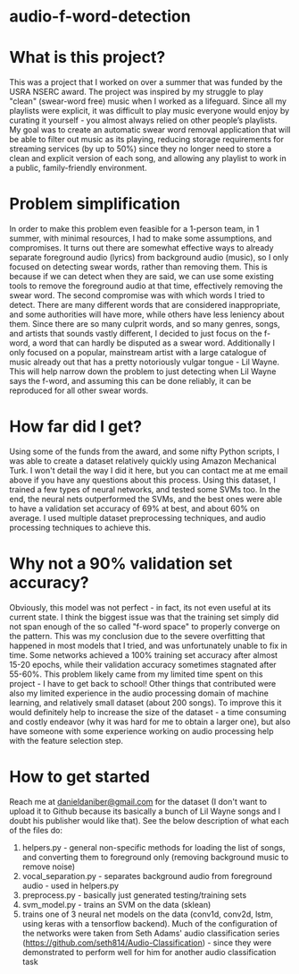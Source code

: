 # audio-f-word-detection
# What is this project?
This was a project that I worked on over a summer that was funded by the USRA NSERC award. The project was inspired by my struggle to play "clean" (swear-word free) music when I worked as a lifeguard. Since all my playlists were explicit, it was difficult to play music everyone would enjoy by curating it yourself - you almost always relied on other people’s playlists. My goal was to create an automatic swear word removal application that will be able to filter out music as its playing, reducing storage requirements for streaming services (by up to 50%) since they no longer need to store a clean and explicit version of each song, and allowing any playlist to work in a public, family-friendly environment.

# Problem simplification
In order to make this problem even feasible for a 1-person team, in 1 summer, with minimal resources, I had to make some assumptions, and compromises. It turns out there are somewhat effective ways to already separate foreground audio (lyrics) from background audio (music), so I only focused on detecting swear words, rather than removing them. This is because if we can detect when they are said, we can use some existing tools to remove the foreground audio at that time, effectively removing the swear word.
The second compromise was with which words I tried to detect. There are many different words that are considered inappropriate, and some authorities will have more, while others have less leniency about them. Since there are so many culprit words, and so many genres, songs, and artists that sounds vastly different, I decided to just focus on the f-word, a word that can hardly be disputed as a swear word. Additionally I only focused on a popular, mainstream artist with a large catalogue of music already out that has a pretty notoriously vulgar tongue - Lil Wayne. This will help narrow down the problem to just detecting when Lil Wayne says the f-word, and assuming this can be done reliably, it can be reproduced for all other swear words.

# How far did I get?
Using some of the funds from the award, and some nifty Python scripts, I was able to create a dataset relatively quickly using Amazon Mechanical Turk. I won't detail the way I did it here, but you can contact me at me email above if you have any questions about this process. Using this dataset, I trained a few types of neural networks, and tested some SVMs too. In the end, the neural nets outperformed the SVMs, and the best ones were able to have a validation set accuracy of 69% at best, and about 60% on average. I used multiple dataset preprocessing techniques, and audio processing techniques to achieve this.

# Why not a 90% validation set accuracy?
Obviously, this model was not perfect - in fact, its not even useful at its current state. I think the biggest issue was that the training set simply did not span enough of the so called "f-word space" to properly converge on the pattern. This was my conclusion due to the severe overfitting that happened in most models that I tried, and was unfortunately unable to fix in time. Some networks achieved a 100% training set accuracy after almost 15-20 epochs, while their validation accuracy sometimes stagnated after 55-60%. This problem likely came from my limited time spent on this project - I have to get back to school! Other things that contributed were also my limited experience in the audio processing domain of machine learning, and relatively small dataset (about 200 songs). To improve this it would definitely help to increase the size of the dataset - a time consuming and costly endeavor (why it was hard for me to obtain a larger one), but also have someone with some experience working on audio processing help with the feature selection step.

# How to get started
Reach me at danieldaniber@gmail.com for the dataset (I don't want to upload it to Github because its basically a bunch of Lil Wayne songs and I doubt his publisher would like that). See the below description of what each of the files do:
1. helpers.py - general non-specific methods for loading the list of songs, and converting them to foreground only (removing background music to remove noise)
2. vocal_separation.py - separates background audio from foreground audio - used in helpers.py
3. preprocess.py - basically just generated testing/training sets
4. svm_model.py - trains an SVM on the data (sklean)
5. trains one of 3 neural net models on the data (conv1d, conv2d, lstm, using keras with a tensorflow backend). Much of the configuration of the networks were taken from Seth Adams' audio classification series (https://github.com/seth814/Audio-Classification) - since they were demonstrated to perform well for him for another audio classification task
